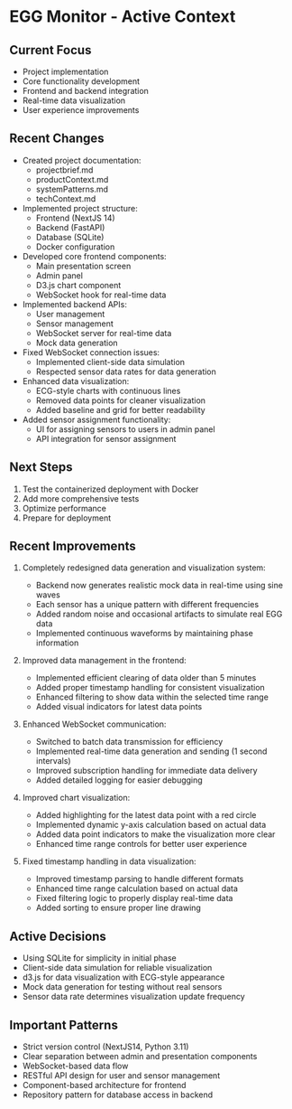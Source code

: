 # EGG Monitor - Active Context

## Current Focus
- Project implementation
- Core functionality development
- Frontend and backend integration
- Real-time data visualization
- User experience improvements

## Recent Changes
- Created project documentation:
  - projectbrief.md
  - productContext.md
  - systemPatterns.md
  - techContext.md
- Implemented project structure:
  - Frontend (NextJS 14)
  - Backend (FastAPI)
  - Database (SQLite)
  - Docker configuration
- Developed core frontend components:
  - Main presentation screen
  - Admin panel
  - D3.js chart component
  - WebSocket hook for real-time data
- Implemented backend APIs:
  - User management
  - Sensor management
  - WebSocket server for real-time data
  - Mock data generation
- Fixed WebSocket connection issues:
  - Implemented client-side data simulation
  - Respected sensor data rates for data generation
- Enhanced data visualization:
  - ECG-style charts with continuous lines
  - Removed data points for cleaner visualization
  - Added baseline and grid for better readability
- Added sensor assignment functionality:
  - UI for assigning sensors to users in admin panel
  - API integration for sensor assignment

## Next Steps
1. Test the containerized deployment with Docker
2. Add more comprehensive tests
3. Optimize performance
4. Prepare for deployment

## Recent Improvements
1. Completely redesigned data generation and visualization system:
   - Backend now generates realistic mock data in real-time using sine waves
   - Each sensor has a unique pattern with different frequencies
   - Added random noise and occasional artifacts to simulate real EGG data
   - Implemented continuous waveforms by maintaining phase information

2. Improved data management in the frontend:
   - Implemented efficient clearing of data older than 5 minutes
   - Added proper timestamp handling for consistent visualization
   - Enhanced filtering to show data within the selected time range
   - Added visual indicators for latest data points

3. Enhanced WebSocket communication:
   - Switched to batch data transmission for efficiency
   - Implemented real-time data generation and sending (1 second intervals)
   - Improved subscription handling for immediate data delivery
   - Added detailed logging for easier debugging

4. Improved chart visualization:
   - Added highlighting for the latest data point with a red circle
   - Implemented dynamic y-axis calculation based on actual data
   - Added data point indicators to make the visualization more clear
   - Enhanced time range controls for better user experience

5. Fixed timestamp handling in data visualization:
   - Improved timestamp parsing to handle different formats
   - Enhanced time range calculation based on actual data
   - Fixed filtering logic to properly display real-time data
   - Added sorting to ensure proper line drawing

## Active Decisions
- Using SQLite for simplicity in initial phase
- Client-side data simulation for reliable visualization
- d3.js for data visualization with ECG-style appearance
- Mock data generation for testing without real sensors
- Sensor data rate determines visualization update frequency

## Important Patterns
- Strict version control (NextJS14, Python 3.11)
- Clear separation between admin and presentation components
- WebSocket-based data flow
- RESTful API design for user and sensor management
- Component-based architecture for frontend
- Repository pattern for database access in backend
